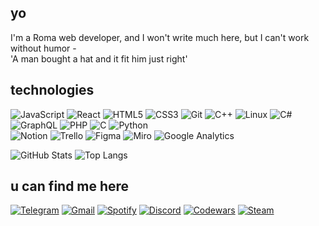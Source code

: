 ## yo

I'm a Roma web developer, and I won't write much here, but I can't work without humor -  
'A man bought a hat and it fit him just right'  

## technologies

![JavaScript](https://img.shields.io/badge/-JavaScript-black?logo=javascript&logoColor=white)
![React](https://img.shields.io/badge/-React-black?logo=react&logoColor=white)
![HTML5](https://img.shields.io/badge/-HTML5-black?logo=html5&logoColor=white)
![CSS3](https://img.shields.io/badge/-CSS3-black?logo=css3&logoColor=white)
![Git](https://img.shields.io/badge/-Git-black?logo=git&logoColor=white)
![C++](https://img.shields.io/badge/-C++-black?logo=c%2b%2b&logoColor=white)
![Linux](https://img.shields.io/badge/-Linux-black?logo=linux&logoColor=white)
![C#](https://img.shields.io/badge/-C%23-black?logo=csharp&logoColor=white)
![GraphQL](https://img.shields.io/badge/-GraphQL-black?logo=graphql&logoColor=white)
![PHP](https://img.shields.io/badge/-PHP-black?logo=php&logoColor=white)
![C](https://img.shields.io/badge/-C-black?logo=c&logoColor=white)
![Python](https://img.shields.io/badge/-Python-black?logo=python&logoColor=white)  
![Notion](https://img.shields.io/badge/-Notion-black?logo=notion&logoColor=white)
![Trello](https://img.shields.io/badge/-Trello-black?logo=trello&logoColor=white)
![Figma](https://img.shields.io/badge/-Figma-black?logo=figma&logoColor=white)
![Miro](https://img.shields.io/badge/-Miro-black?logo=miro&logoColor=white)
![Google Analytics](https://img.shields.io/badge/-Google%20Analytics-black?logo=google-analytics&logoColor=white)  

![GitHub Stats](https://github-readme-stats.vercel.app/api?username=your_username&show_icons=true&theme=dark)
![Top Langs](https://github-readme-stats.vercel.app/api/top-langs/?username=your_username&layout=compact&theme=dark)

## u can find me here
[![Telegram](https://img.shields.io/badge/-Telegram-black?logo=telegram&logoColor=white)](https://t.me/satrly)
[![Gmail](https://img.shields.io/badge/-Gmail-black?logo=gmail&logoColor=white)](mailto:satrlycooperation@gmail.com)
[![Spotify](https://img.shields.io/badge/-Spotify-black?logo=spotify&logoColor=white)](https://open.spotify.com/user/sxqen9pzv1t0donf6vjonen2m)
[![Discord](https://img.shields.io/badge/-Discord-black?logo=discord&logoColor=white)](https://discordapp.com/users/428573518796423188)
[![Codewars](https://img.shields.io/badge/-Codewars-black?logo=codewars&logoColor=white)](https://www.codewars.com/users/satrly)
[![Steam](https://img.shields.io/badge/-Steam-black?logo=steam&logoColor=white)](https://steamcommunity.com/id/manimrlywanttodie/)

